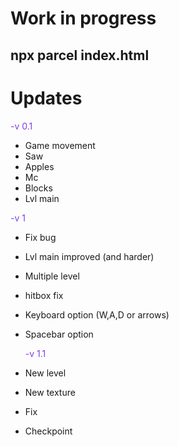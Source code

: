 # Work in progress

## npx parcel index.html

# Updates

<span style="color: #7F3FE0; ">-v 0.1</span>

- Game movement
- Saw
- Apples
- Mc
- Blocks
- Lvl main

<span style="color: #7F3FE0; ">-v 1</span>

- Fix bug
- Lvl main improved (and harder)
- Multiple level
- hitbox fix
- Keyboard option (W,A,D or arrows)
- Spacebar option

  <span style="color: #7F3FE0; ">-v 1.1</span>

- New level
- New texture
- Fix
- Checkpoint
